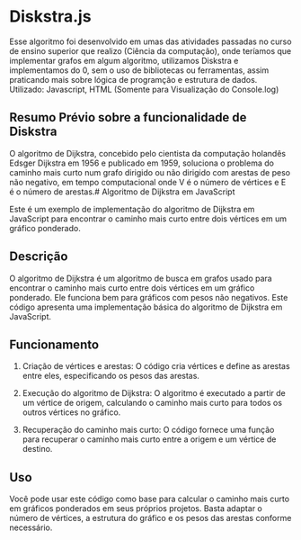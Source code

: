 # Diskstra.js



Esse algoritmo foi desenvolvido em umas das atividades passadas no curso de ensino superior que realizo (Ciência da computação), onde teríamos que implementar grafos em algum algoritmo, utilizamos Diskstra e implementamos do 0, sem o uso de bibliotecas ou ferramentas, assim praticando mais sobre lógica de programção e estrutura de dados.
Utilizado: Javascript, HTML (Somente para Visualização do Console.log)

<h2>Resumo Prévio sobre a funcionalidade de Diskstra</h2>

O algoritmo de Dijkstra, concebido pelo cientista da computação holandês Edsger Dijkstra em 1956 e publicado em 1959, soluciona o problema do caminho mais curto num grafo dirigido ou não dirigido com arestas de peso não negativo, em tempo computacional onde V é o número de vértices e E é o número de arestas.# Algoritmo de Dijkstra em JavaScript

Este é um exemplo de implementação do algoritmo de Dijkstra em JavaScript para encontrar o caminho mais curto entre dois vértices em um gráfico ponderado.

## Descrição

O algoritmo de Dijkstra é um algoritmo de busca em grafos usado para encontrar o caminho mais curto entre dois vértices em um gráfico ponderado. Ele funciona bem para gráficos com pesos não negativos. Este código apresenta uma implementação básica do algoritmo de Dijkstra em JavaScript.

## Funcionamento

1. Criação de vértices e arestas: O código cria vértices e define as arestas entre eles, especificando os pesos das arestas.

2. Execução do algoritmo de Dijkstra: O algoritmo é executado a partir de um vértice de origem, calculando o caminho mais curto para todos os outros vértices no gráfico.

3. Recuperação do caminho mais curto: O código fornece uma função para recuperar o caminho mais curto entre a origem e um vértice de destino.

## Uso

Você pode usar este código como base para calcular o caminho mais curto em gráficos ponderados em seus próprios projetos. Basta adaptar o número de vértices, a estrutura do gráfico e os pesos das arestas conforme necessário.

